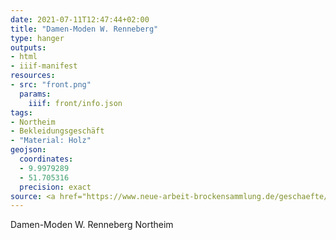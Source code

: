 ```yaml
---
date: 2021-07-11T12:47:44+02:00
title: "Damen-Moden W. Renneberg"
type: hanger
outputs:
- html
- iiif-manifest
resources:
- src: "front.png"
  params:
    iiif: front/info.json
tags:
- Northeim
- Bekleidungsgeschäft
- "Material: Holz"
geojson:
  coordinates:
  - 9.9979289
  - 51.705316
  precision: exact
source: <a href="https://www.neue-arbeit-brockensammlung.de/geschaefte/zweigstelle-kim/">KiM</a>
---
```


Damen-Moden W. Renneberg Northeim
